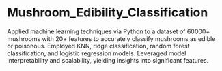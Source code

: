 # Mushroom_Edibility_Classification

Applied machine learning techniques via Python to a dataset of 60000+ mushrooms with 20+ features to accurately classify mushrooms as edible or poisonous. Employed KNN, ridge classification, random forest classification, and logistic regression models. Leveraged model interpretability and scalability, yielding insights into significant features.
